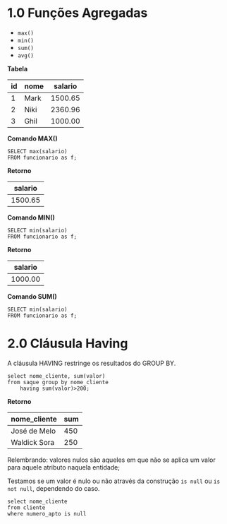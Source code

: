 # 1.0 Funções Agregadas

- ```max()```
- ```min()```
- ```sum()```
- ```avg()```

**Tabela**

| id | nome | salario |
| -- | ---- | ------- |
| 1  | Mark | 1500.65 |
| 2  | Niki | 2360.96 |
| 3  | Ghil | 1000.00 |

**Comando MAX()**

    SELECT max(salario)
    FROM funcionario as f;

**Retorno**

| salario |
| ------- |
| 1500.65 |

**Comando MIN()**

    SELECT min(salario)
    FROM funcionario as f;

**Retorno**

| salario |
| ------- |
| 1000.00 |

**Comando SUM()**

    SELECT min(salario)
    FROM funcionario as f;

# 2.0 Cláusula Having

A cláusula HAVING restringe os resultados do GROUP BY.

    select nome_cliente, sum(valor)
    from saque group by nome_cliente
        having sum(valor)>200;

**Retorno**

| nome_cliente | sum |
| ------------ | --- |
| José de Melo | 450 |
| Waldick Sora | 250 |

Relembrando: valores nulos são aqueles em que não 	se  aplica  um  valor  para  aquele  atributo  naquela 	entidade;

Testamos  se  um  valor  é  nulo  ou  não  através  da 	construção ```is null``` ou ```is not null```, dependendo do 	caso.

    select nome_cliente
    from cliente
    where numero_apto is null

